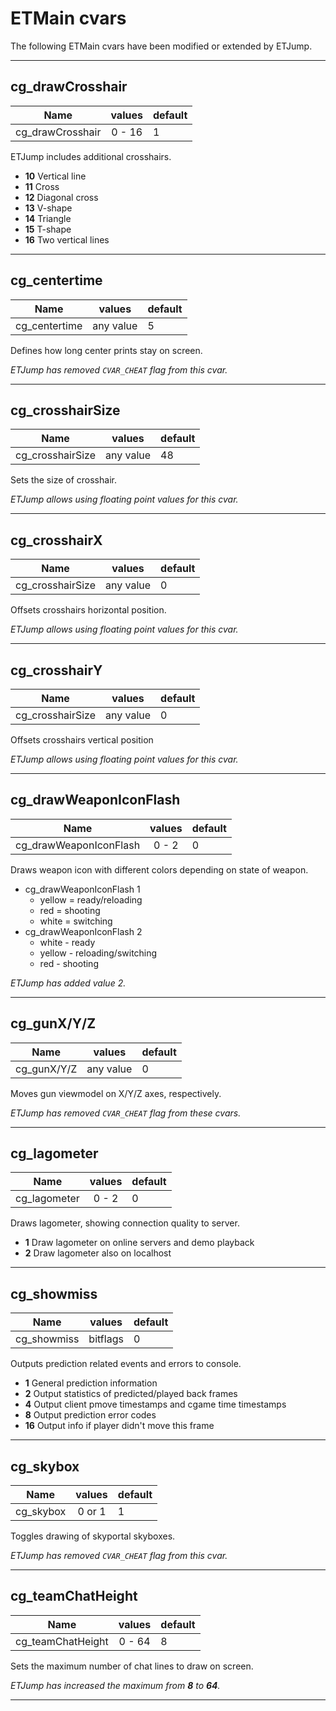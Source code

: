 # ETMain cvars

The following ETMain cvars have been modified or extended by ETJump.

---

## cg_drawCrosshair
Name                    | values        | default
------------------------|:-------------:|-------------
cg_drawCrosshair        | 0 - 16        | 1

ETJump includes additional crosshairs.

* **10** Vertical line
* **11** Cross
* **12** Diagonal cross
* **13** V-shape
* **14** Triangle
* **15** T-shape
* **16** Two vertical lines

---

## cg_centertime
Name                    | values        | default
------------------------|:-------------:|-------------
cg_centertime           | any value     | 5

Defines how long center prints stay on screen. 

_ETJump has removed `CVAR_CHEAT` flag from this cvar._

---

## cg_crosshairSize
Name                    | values        | default
------------------------|:-------------:|-------------
cg_crosshairSize        | any value     | 48

Sets the size of crosshair.

_ETJump allows using floating point values for this cvar._

---

## cg_crosshairX
Name                    | values        | default
------------------------|:-------------:|-------------
cg_crosshairSize        | any value     | 0

Offsets crosshairs horizontal position. 

_ETJump allows using floating point values for this cvar._

---

## cg_crosshairY
Name                    | values        | default
------------------------|:-------------:|-------------
cg_crosshairSize        | any value     | 0

Offsets crosshairs vertical position

_ETJump allows using floating point values for this cvar._

---

## cg_drawWeaponIconFlash
Name                    | values        | default
------------------------|:-------------:|-------------
cg_drawWeaponIconFlash  | 0 - 2         | 0

Draws weapon icon with different colors depending on state of weapon.

* cg_drawWeaponIconFlash 1
    * yellow = ready/reloading
    * red = shooting
    * white = switching
* cg_drawWeaponIconFlash 2
    * white - ready
    * yellow - reloading/switching
    * red - shooting

_ETJump has added value 2._

---

## cg_gunX/Y/Z
Name                    | values        | default
------------------------|:-------------:|-------------
cg_gunX/Y/Z             | any value     | 0

Moves gun viewmodel on X/Y/Z axes, respectively. 

_ETJump has removed `CVAR_CHEAT` flag from these cvars._

---

## cg_lagometer
Name                    | values        | default
------------------------|:-------------:|-------------
cg_lagometer            | 0 - 2         | 0

Draws lagometer, showing connection quality to server.

* **1** Draw lagometer on online servers and demo playback
* **2** Draw lagometer also on localhost

---

## cg_showmiss
Name                    | values        | default
------------------------|:-------------:|-------------
cg_showmiss             | bitflags      | 0

Outputs prediction related events and errors to console.

* **1** General prediction information
* **2** Output statistics of predicted/played back frames
* **4** Output client pmove timestamps and cgame time timestamps
* **8** Output prediction error codes
* **16** Output info if player didn't move this frame

---

## cg_skybox
Name                    | values        | default
------------------------|:-------------:|-------------
cg_skybox               | 0 or 1        | 1

Toggles drawing of skyportal skyboxes.

_ETJump has removed `CVAR_CHEAT` flag from this cvar._

---

## cg_teamChatHeight
Name                    | values        | default
------------------------|:-------------:|-------------
cg_teamChatHeight       | 0 - 64        | 8

Sets the maximum number of chat lines to draw on screen.

_ETJump has increased the maximum from ***8*** to ***64***._

---
